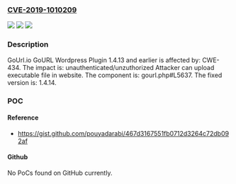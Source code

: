 ### [CVE-2019-1010209](https://cve.mitre.org/cgi-bin/cvename.cgi?name=CVE-2019-1010209)
![](https://img.shields.io/static/v1?label=Product&message=GoURL%20Wordpress%20Plugin&color=blue)
![](https://img.shields.io/static/v1?label=Version&message=n%2Fa&color=blue)
![](https://img.shields.io/static/v1?label=Vulnerability&message=CWE-434&color=brighgreen)

### Description

GoUrl.io GoURL Wordpress Plugin 1.4.13 and earlier is affected by: CWE-434. The impact is: unauthenticated/unzuthorized Attacker can upload executable file in website. The component is: gourl.php#L5637. The fixed version is: 1.4.14.

### POC

#### Reference
- https://gist.github.com/pouyadarabi/467d3167551fb0712d3264c72db092af

#### Github
No PoCs found on GitHub currently.


